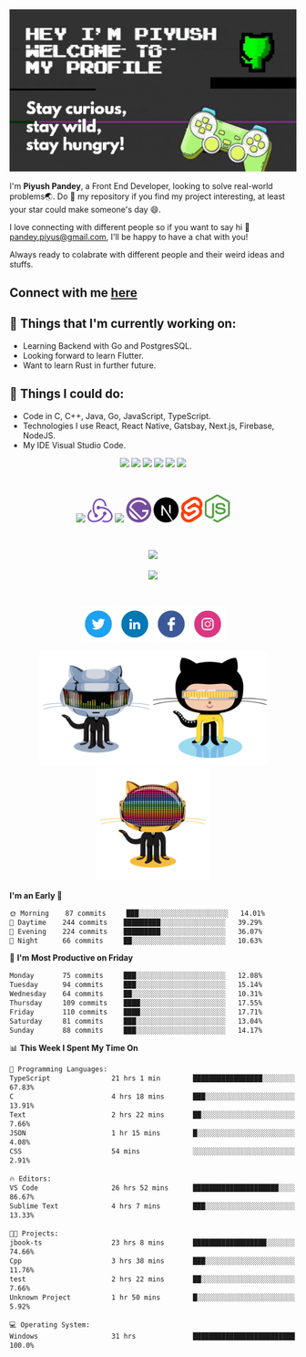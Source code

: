 <img src="piyush-final.gif" width="1000px">

I'm **Piyush Pandey**, a Front End Developer, looking to solve real-world problems🌏. Do 🌟 my repository if you find my project interesting, at least your star could make someone's day 😄.

I love connecting with different people so if you want to say hi 💬 pandey.piyus@gmail.com, I'll be happy to have a chat with you!

Always ready to colabrate with different people and their weird ideas and stuffs.

## Connect with me [here](http://piyushpandey.me/)

## 💼 Things that I'm currently working on:

-   Learning Backend with Go and PostgresSQL.
-   Looking forward to learn Flutter.
-   Want to learn Rust in further future.

## 🔭 Things I could do:

-   Code in C, C++, Java, Go, JavaScript, TypeScript.
-   Technologies I use React, React Native, Gatsbay, Next.js, Firebase, NodeJS.
-   My IDE Visual Studio Code.

<!-- ### Suppport my work 
[Buy Me a Coffee](https://www.buymeacoffee.com/zephyrus21)
[![ko-fi](https://ko-fi.com/img/githubbutton_sm.svg)](https://ko-fi.com/Y8Y63ONS5) -->


<p align="center">
  <img src="https://img.icons8.com/color/48/000000/c-programming.png"/>
  <img src="https://img.icons8.com/color/48/000000/c-plus-plus-logo.png"/>
  <img src="https://img.icons8.com/color/48/000000/java-coffee-cup-logo.png"/>
  <img src="https://img.icons8.com/color/48/000000/golang.png"/>
  <img src="https://img.icons8.com/color/48/000000/javascript.png"/>
  <img src="https://img.icons8.com/color/48/000000/typescript.png"/>
</p>
<br/>
<p align="center">
  <img src="https://img.icons8.com/color/48/000000/react-native.png"/>
  <img src="redux-seeklogo.com.svg" width="44px"/>
  <img src="https://img.icons8.com/color/48/000000/graphql.png"/>
  <img src="gatsby-seeklogo.com.svg" width="44px"/>
  <img src="next-js-seeklogo.com.svg" width="44px"/>
  <img src="svelte-logo.png" width="38px"/>
  <img src="nodejs-seeklogo.com.svg" width="44px"/>
<!--   <img src="https://img.icons8.com/color/48/000000/mongodb.png"/> -->
<!--   <img src="https://img.icons8.com/color/48/000000/firebase.png"/> -->
</p>
<br/>
<p align="center">
  <!-- <img src="https://github-readme-stats.vercel.app/api?username=zephyrus21&show_icons=true&theme=radical&title_color=8E2DE2&text_color=fff&icon_color=8E2DE2" alt="piyush-stats" /> -->

<img src="https://github-readme-streak-stats.herokuapp.com/?user=zephyrus21&theme=midnight-purple"/>
<br />
<br/>
<img src="https://github-readme-stats.vercel.app/api/top-langs/?username=zephyrus21&show_icons=true&theme=midnight-purple&title_color=8E2DE2&text_color=fff&icon_color=8E2DE2&layout=compact"/>
<br/>
<!-- <img src="https://activity-graph.herokuapp.com/graph?username=zephyrus21"/> -->
</p>


<p align="center">

<br/>
<p align="center">
<a href="https://twitter.com/zephyrusp_io"><img src="https://github.com/aritraroy/social-icons/blob/master/twitter-icon.png?raw=true" width="60"></a>
<a href="https://www.linkedin.com/in/zephyrus21/"><img src="https://github.com/aritraroy/social-icons/blob/master/linkedin-icon.png?raw=true" width="60"></a>
<a href="https://www.facebook.com/zephyrus21/"><img src="https://github.com/aritraroy/social-icons/blob/master/facebook-icon.png?raw=true" width="60"></a>
<a href="https://www.instagram.com/zephyrus.io/"><img src="https://github.com/aritraroy/social-icons/blob/master/instagram-icon.png?raw=true" width="60"></a>
</p>

<p align="center"><img src="gh-1.gif" width="200px"><img src="gh-4.png" width="200px"><img src="gh-2.gif" width="200px">
</p>

<!--START_SECTION:waka-->
**I'm an Early 🐤** 

```text
🌞 Morning    87 commits     ███░░░░░░░░░░░░░░░░░░░░░░   14.01% 
🌆 Daytime    244 commits    █████████░░░░░░░░░░░░░░░░   39.29% 
🌃 Evening    224 commits    █████████░░░░░░░░░░░░░░░░   36.07% 
🌙 Night      66 commits     ██░░░░░░░░░░░░░░░░░░░░░░░   10.63%

```
📅 **I'm Most Productive on Friday** 

```text
Monday       75 commits     ███░░░░░░░░░░░░░░░░░░░░░░   12.08% 
Tuesday      94 commits     ███░░░░░░░░░░░░░░░░░░░░░░   15.14% 
Wednesday    64 commits     ██░░░░░░░░░░░░░░░░░░░░░░░   10.31% 
Thursday     109 commits    ████░░░░░░░░░░░░░░░░░░░░░   17.55% 
Friday       110 commits    ████░░░░░░░░░░░░░░░░░░░░░   17.71% 
Saturday     81 commits     ███░░░░░░░░░░░░░░░░░░░░░░   13.04% 
Sunday       88 commits     ███░░░░░░░░░░░░░░░░░░░░░░   14.17%

```


📊 **This Week I Spent My Time On** 

```text
💬 Programming Languages: 
TypeScript               21 hrs 1 min        █████████████████░░░░░░░░   67.83% 
C                        4 hrs 18 mins       ███░░░░░░░░░░░░░░░░░░░░░░   13.91% 
Text                     2 hrs 22 mins       ██░░░░░░░░░░░░░░░░░░░░░░░   7.66% 
JSON                     1 hr 15 mins        █░░░░░░░░░░░░░░░░░░░░░░░░   4.08% 
CSS                      54 mins             ░░░░░░░░░░░░░░░░░░░░░░░░░   2.91%

🔥 Editors: 
VS Code                  26 hrs 52 mins      █████████████████████░░░░   86.67% 
Sublime Text             4 hrs 7 mins        ███░░░░░░░░░░░░░░░░░░░░░░   13.33%

🐱‍💻 Projects: 
jbook-ts                 23 hrs 8 mins       ██████████████████░░░░░░░   74.66% 
Cpp                      3 hrs 38 mins       ███░░░░░░░░░░░░░░░░░░░░░░   11.76% 
test                     2 hrs 22 mins       ██░░░░░░░░░░░░░░░░░░░░░░░   7.66% 
Unknown Project          1 hr 50 mins        █░░░░░░░░░░░░░░░░░░░░░░░░   5.92%

💻 Operating System: 
Windows                  31 hrs              █████████████████████████   100.0%

```


<!--END_SECTION:waka-->
